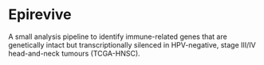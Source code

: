 # Epirevive

A small analysis pipeline to identify immune-related genes that are genetically intact
but transcriptionally silenced in HPV-negative, stage III/IV head-and-neck tumours
(TCGA-HNSC).
